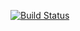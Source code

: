 [![Build Status](https://drone.io/github.com/gambol99/config-fs/status.png)](https://drone.io/github.com/gambol99/config-fs/latest)
